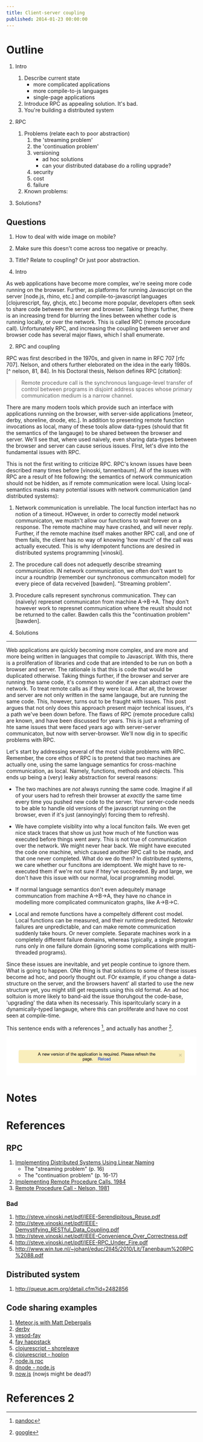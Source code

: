 ```yaml
---
title: Client-server coupling
published: 2014-01-23 00:00:00
---
```


# Outline

1. Intro
    1. Describe current state
        * more complicated applications
        * more compile-to-js languages
        * single-page applications
    1. Introduce RPC as appealing solution. It's bad.
    1. You're building a distributed system
1. RPC
    1. Problems (relate each to poor abstraction)
        1. the 'streaming problem'
        1. the 'continuation problem'
        1. versioning
            * ad hoc solutions
            * can your distributed database do a rolling upgrade?
        1. security
        1. cost
        1. failure
    1. Known problems:

1. Solutions?

## Questions

1. How to deal with wide image on mobile?
1. Make sure this doesn't come across too negative or preachy.
1. Title? Relate to coupling? Or just poor abstraction.

1. Intro

As web applications have become more complex, we're seeing more code running on
the browser. Further, as platforms for running Javascript on the server
[node.js, rhino, etc.] and compile-to-javascript languages [clojurescript, fay,
ghcjs, etc.] become more popular, developers often seek to share code between
the server and browser. Taking things further, there is an increasing trend for
blurring the lines between whether code is running locally, or over the
network. This is called RPC (remote procedure call). Unfortunately RPC, and
increasing the coupling between server and browser code has several major
flaws, which I shall enumerate.

2. RPC and coupling

RPC was first described in the 1970s, and given in name in RFC 707 [rfc 707].
Nelson, and others further eleborated on the idea in the early 1980s. [^ nelson, 81, 84]. In his Doctoral thesis, Nelson defines RPC [citation]:

> Remote procedure call is the synchronous language-level transfer of control
> between programs in disjoint address spaces whose primary communication
> medium is a narrow channel.

There are many modern tools which provide such an interface with applications
running on the browser, with server-side applications [meteor, derby,
shoreline, dnode, etc.]. In addition to presenting remote function invocations
as local, many of these tools allow data-types (should that fit the semantics
of the langauge) to be shared between the browser and server. We'll see that,
where used naively, even sharing data-types between the browser and server can
cause serious issues. FIrst, let's dive into the fundamental issues with RPC.

This is not the first writing to criticize RPC. RPC's known issues have been
described many times before [vinoski, tannenbaum]. All of the issues with RPC
are a result of hte following: the semantics of network communication should
not be hidden, as if remote communication were local. Using local-semantics
masks many potential issues with network communication (and distributed
systems):

1. Network communication is unreliable. The local function interfact has no
   notion of a timeout. HOwever, in order to correctly model network
   communicaton, we mustn't allow our functions to wait forever on a response.
   The remote machine may have crashed, and will never reply. Further, if the
   remote machine itself makes another RPC call, and one of them fails, the
   client has no way of knowing 'how much' of the call was actually executed.
   This is why idempotent functions are desired in distributed systems
   programming [vinoski].

1. The procedure call does not adequetly describe streaming communication. IN
   network communication, we often don't want to incur a roundtrip (remember
   our synchronous communcaiton model) for every piece of data recveived
   [bawden]. "Streaming problem".

1. Procedure calls represent synchronus communication. They can (naively)
   represnet communicaton from machine A->B->A. They don't however work to
   represnet communication where the reuslt should not be returned to the
   caller. Bawden calls this the "continuation problem" [bawden].

3. Solutions

---

Web applications are quickly becoming more complex, and are more and more being
written in languages that compile to Javascript. With this, there is a
proliferation of libraries and code that are intended to be run on both a
browser and server. The rationale is that this is code that would be duplicated
otherwise. Taking things further, if the browser and server are running the
same code, it's common to wonder if we can abstract over the network. To treat
remote calls as if they were local. After all, the browser and server are
not only written in the same langauge, but are running the same code. This,
however, turns out to be fraught with issues. This post argues that not only
does this approach present major technical issues, it's a path we've been down
before. The flaws of RPC (remote procedure calls) are known, and have been
discussed for years. This is just a reframing of hte same issues that were
faced years ago with server-server communicaton, but now with server-browser.
We'll now dig in to specific problems with RPC.

Let's start by addressing several of the most visible problems with RPC.
Remember, the core ethos of RPC is to pretend that two machines are actually
one, using the same language semantics for cross-machine communication, as
local. Namely, functions, methods and objects. This ends up being a (very)
leaky abstraction for several reasons:

* The two machines are _not_ always running the same code. Imagine if all of
  your users had to refresh their browser at _exactly_ the same time every time
  you pushed new code to the server. Your server-code needs to be able to
  handle old versions of the javascript running on the browser, even if it's
  just (annoyingly) forcing them to refresh).

* We have complete visiblity into why a local funciton fails. We even get nice
  stack traces that show us just how much of hte function was executed before
  things went awry. This is not true of communication over the network. We
  might never hear back. We might have executed the code one machine, which
  caused another RPC call to be made, and that one never completed. What do we
  do then? In distributed systems, we care whether our funcitons are
  idemptoent. We might have to re-executed them if we're not sure if htey've
  succeeded. By and large, we don't have this issue with our normal, local
  programming model.

* If normal language semantics don't even adequitely manage communcation from
  machine A->B->A, they have no chance in modelling more complicated
  communicaton graphs, like A->B->C.

* Local and remote functions have a compeltely different cost model. Local
  functions can be measured, and their runtime predicted. Netowkr failures are
  unpredictable, and can make remote communication suddenly take hours. Or
  never complete. Separate machines work in a completely different failure
  domains, whereas typically, a single program runs only in one failure domain
  (ignoring some complications with multi-threaded programs).

Since these issues are inevitable, and yet people continue to ignore them. What
is going to happen. ONe thing is that solutions to some of these issues become
ad hoc, and poorly thought out. FOr example, if you change a data-structure on
the server, and the browsers havent' all started to use the new structure yet,
you might still get requests using this old format. An ad hoc soltuion is more
likely to band-aid the issue thoruhgout the code-base, 'upgrading' the data
when its necessariy. This isparitcularly scary in a dynamically-typed langauge,
where this can proliferate and have no cost seen at compile-time.

This sentence ends with a references [^1], and actually has another [^2].

![sync](/images/coupling.png)

# Notes

# References

## RPC

1. [Implementing Distributed Systems Using Linear Naming](http://dspace.mit.edu/handle/1721.1/7085)
    * The "streaming problem" (p. 16)
    * The "continuation problem" (p. 16-17)
1. [Implementing Remote Procedure Calls. 1984](http://www.cs.princeton.edu/courses/archive/fall03/cs518/papers/rpc.pdf)
1. [Remote Procedure Call - Nelson, 1981](http://bitsavers.trailing-edge.com/pdf/xerox/parc/techReports/CSL-81-9_Remote_Procedure_Call.pdf)

### Bad
1. http://steve.vinoski.net/pdf/IEEE-Serendipitous_Reuse.pdf
1. http://steve.vinoski.net/pdf/IEEE-Demystifying_RESTful_Data_Coupling.pdf
1. http://steve.vinoski.net/pdf/IEEE-Convenience_Over_Correctness.pdf
1. http://steve.vinoski.net/pdf/IEEE-RPC_Under_Fire.pdf
1. http://www.win.tue.nl/~johanl/educ/2II45/2010/Lit/Tanenbaum%20RPC%2088.pdf

## Distributed system
1. http://queue.acm.org/detail.cfm?id=2482856

## Code sharing examples

1. [Meteor.js with Matt Debergalis](https://www.youtube.com/watch?v=vpp-8gkPWVE)
1. [derby](http://derbyjs.com/)
1. [yesod-fay](https://hackage.haskell.org/package/yesod-fay)
1. [fay happstack](http://happstack.com/page/view-page-slug/15/happstack-fay-acid-state-shared-datatypes-are-awesome)
1. [clojurescript - shoreleave](https://github.com/ohpauleez/shoreleave)
1. [clojurescript - hoplon](http://hoplon.io/#/home/)
1. [node.js rpc](https://nodejsmodules.org/tags/rpc)
1. [dnode - node.js](https://github.com/substack/dnode)
1. [now.js](https://github.com/Flotype/now) (nowjs might be dead?)

# References 2

[^1]: [pandoc](http://johnmacfarlane.net/pandoc/README.html#pandocs-markdown)
[^2]: [google](https://google.com)
